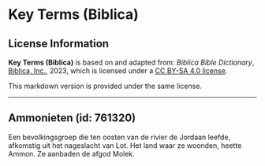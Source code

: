 # Key Terms (Biblica)

## License Information

**Key Terms (Biblica)** is based on and adapted from: _Biblica Bible Dictionary_, [Biblica, Inc.](https://www.biblica.com/), 2023, which is licensed under a [CC BY-SA 4.0 license](https://creativecommons.org/licenses/by-sa/4.0/legalcode.en).

This markdown version is provided under the same license.



--------------------------------

## Ammonieten (id: 761320)

Een bevolkingsgroep die ten oosten van de rivier de Jordaan leefde, afkomstig uit het nageslacht van Lot. Het land waar ze woonden, heette Ammon. Ze aanbaden de afgod Molek.


